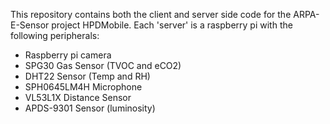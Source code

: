 This repository contains both the client and server side code for the ARPA-E-Sensor project HPDMobile.  Each 'server' is a raspberry pi with the following peripherals:
- Raspberry pi camera
- SPG30 Gas Sensor (TVOC and eCO2)
- DHT22 Sensor (Temp and RH)
- SPH0645LM4H Microphone
- VL53L1X Distance Sensor
- APDS-9301 Sensor (luminosity)
